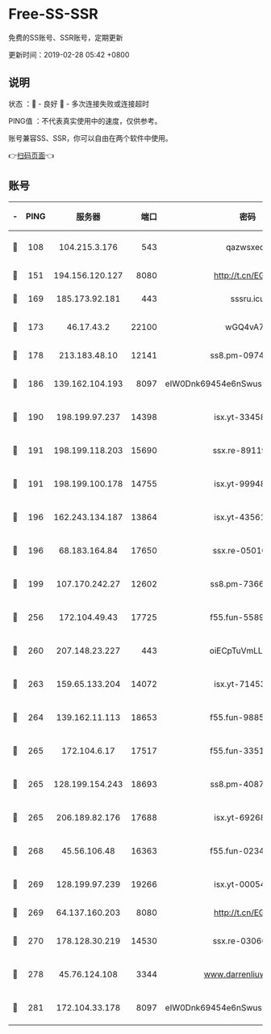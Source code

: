 # Free-SS-SSR

免费的SS账号、SSR账号，定期更新

更新时间：2019-02-28 05:42 +0800

## 说明

状态     ：🙂 - 良好 🙁 - 多次连接失败或连接超时

PING值   ：不代表真实使用中的速度，仅供参考。

账号兼容SS、SSR，你可以自由在两个软件中使用。

👉[扫码页面](https://liesauer.github.io/free-ss-ssr.github.io/)👈

## 账号

|-|PING|服务器|端口|密码|加密方式|区域|
|:----:|:----:|:-----:|-----:|:----:|:----:|:----:|
|🙂|108|104.215.3.176|543|qazwsxedc|aes-256-gcm|JP|
|🙂|151|194.156.120.127|8080|http://t.cn/EGJIyrl|rc4-md5|RU|
|🙂|169|185.173.92.181|443|sssru.icu|rc4-md5|RU|
|🙂|173|46.17.43.2|22100|wGQ4vA7D|aes-256-gcm|RU|
|🙂|178|213.183.48.10|12141|ss8.pm-09745210|rc4-md5|RU|
|🙂|186|139.162.104.193|8097|eIW0Dnk69454e6nSwuspv9DmS201tQ0D|aes-256-cfb|JP|
|🙂|190|198.199.97.237|14398|isx.yt-33458385|aes-256-cfb|US|
|🙂|191|198.199.118.203|15690|ssx.re-89119109|aes-256-cfb|US|
|🙂|191|198.199.100.178|14755|isx.yt-99948210|aes-256-cfb|US|
|🙂|196|162.243.134.187|13864|isx.yt-43561347|aes-256-cfb|US|
|🙂|196|68.183.164.84|17650|ssx.re-05010862|aes-256-cfb|US|
|🙂|199|107.170.242.27|12602|ss8.pm-73663499|aes-256-cfb|US|
|🙂|256|172.104.49.43|17725|f55.fun-55891954|aes-256-cfb|SG|
|🙂|260|207.148.23.227|443|oiECpTuVmLLxk4Ts|aes-256-cfb|US|
|🙂|263|159.65.133.204|14072|isx.yt-71453790|aes-256-cfb|SG|
|🙂|264|139.162.11.113|18653|f55.fun-98859473|aes-256-cfb|SG|
|🙂|265|172.104.6.17|17517|f55.fun-33516465|aes-256-cfb|US|
|🙂|265|128.199.154.243|18693|ss8.pm-40874243|aes-256-cfb|SG|
|🙂|265|206.189.82.176|17688|isx.yt-69268692|aes-256-cfb|SG|
|🙂|268|45.56.106.48|16363|f55.fun-02343512|aes-256-cfb|US|
|🙂|269|128.199.97.239|19266|isx.yt-00054344|aes-256-cfb|SG|
|🙂|269|64.137.160.203|8080|http://t.cn/EGJIyrl|rc4-md5|CA|
|🙂|270|178.128.30.219|14530|ssx.re-03066448|aes-256-cfb|SG|
|🙂|278|45.76.124.108|3344|www.darrenliuwei.com|aes-256-cfb|AU|
|🙂|281|172.104.33.178|8097|eIW0Dnk69454e6nSwuspv9DmS201tQ0D|aes-256-cfb|SG|
